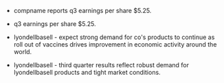 - compname reports q3 earnings per share $5.25.

- q3 earnings per share $5.25.

- lyondellbasell - expect strong demand for co's products to continue as roll out of vaccines drives improvement in economic activity around the world.

- lyondellbasell - third quarter results reflect robust demand for lyondellbasell products and tight market conditions.
